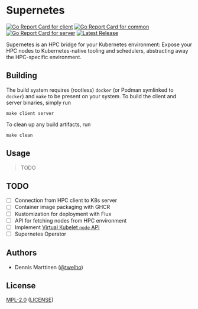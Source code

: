 # Supernetes

[![Go Report Card for `client`](https://goreportcard.com/badge/github.com/supernetes/supernetes/client)](https://goreportcard.com/report/github.com/supernetes/supernetes/client)
[![Go Report Card for `common`](https://goreportcard.com/badge/github.com/supernetes/supernetes/common)](https://goreportcard.com/report/github.com/supernetes/supernetes/common)
[![Go Report Card for `server`](https://goreportcard.com/badge/github.com/supernetes/supernetes/server)](https://goreportcard.com/report/github.com/supernetes/supernetes/server)
[![Latest Release](https://img.shields.io/github/v/release/supernetes/supernetes?sort=semver)](https://github.com/supernetes/supernetes/releases)

Supernetes is an HPC bridge for your Kubernetes environment: Expose your HPC nodes to Kubernetes-native tooling and schedulers, abstracting away the HPC-specific environment.

## Building

The build system requires (rootless) `docker` (or Podman symlinked to `docker`) and `make` to be present on your system. To build the client and server binaries, simply run

```shell
make client server
```

To clean up any build artifacts, run

```shell
make clean
```

## Usage

> TODO

## TODO

- [ ] Connection from HPC client to K8s server
- [ ] Container image packaging with GHCR
- [ ] Kustomization for deployment with Flux
- [ ] API for fetching nodes from HPC environment
- [ ] Implement [Virtual Kubelet `node` API](https://pkg.go.dev/github.com/virtual-kubelet/virtual-kubelet/node)
- [ ] Supernetes Operator

## Authors

- Dennis Marttinen ([@twelho](https://github.com/twelho))

## License

[MPL-2.0](https://spdx.org/licenses/MPL-2.0.html) ([LICENSE](LICENSE))
